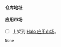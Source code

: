 #### 仓库地址

#### 应用市场

- [ ] 上架到 [Halo 应用市场](https://www.halo.run/store/apps)。

<!--
当前 Halo 应用市场暂不支持开发者注册和发布应用，所以如果你需要上架到 Halo 应用市场，请勾选这个选项，我们会帮你上架。
如果你需要自行管理应用，可以在 PR 中提供 Halo 官网的用户名，我们会将应用的管理权限转移给你。
-->

```release-note
None
```
